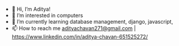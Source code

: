 - 👋 Hi, I’m Aditya!    
- 👀 I’m interested in computers
- 🌱 I’m currently learning database management, django, javascript, 
- 📫 How to reach me adityachavan271@gmail.com |  https://www.linkedin.com/in/aditya-chavan-651525272/ 

<!---
Aditya-A-Chavan/Aditya-A-Chavan is a ✨ special ✨ repository because its `README.md` (this file) appears on your GitHub profile.
You can click the Preview link to take a look at your changes.
--->
